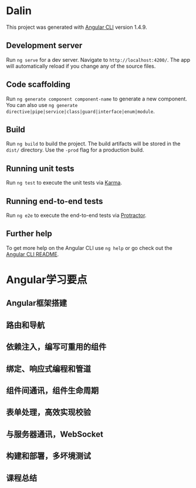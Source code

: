 # Dalin

This project was generated with [Angular CLI](https://github.com/angular/angular-cli) version 1.4.9.

## Development server

Run `ng serve` for a dev server. Navigate to `http://localhost:4200/`. The app will automatically reload if you change any of the source files.

## Code scaffolding

Run `ng generate component component-name` to generate a new component. You can also use `ng generate directive|pipe|service|class|guard|interface|enum|module`.

## Build

Run `ng build` to build the project. The build artifacts will be stored in the `dist/` directory. Use the `-prod` flag for a production build.

## Running unit tests

Run `ng test` to execute the unit tests via [Karma](https://karma-runner.github.io).

## Running end-to-end tests

Run `ng e2e` to execute the end-to-end tests via [Protractor](http://www.protractortest.org/).

## Further help

To get more help on the Angular CLI use `ng help` or go check out the [Angular CLI README](https://github.com/angular/angular-cli/blob/master/README.md).

# Angular学习要点
## Angular框架搭建
## 路由和导航
## 依赖注入，编写可重用的组件
## 绑定、响应式编程和管道
## 组件间通讯，组件生命周期
## 表单处理，高效实现校验
## 与服务器通讯，WebSocket
## 构建和部署，多坏境测试
## 课程总结

